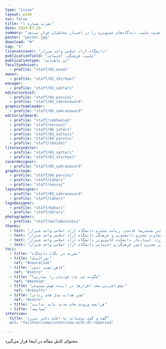 ```yaml
---
type: "issue" 
layout: wide
toc: false
title: "نشریه شماره ۱"
date: 2024-07-29
summary: "در این شماره، تلاش کرده‌ایم تصویری جامع از تحولات اخیر در حوزه‌ی هوش مصنوعی ارائه دهیم. از بررسی مدل‌های زبانی گرفته تا نقش زیرساخت‌های سخت‌افزاری و روش‌های توسعه‌ی سیستم‌های هوشمند، محتوای این شماره بر مفاهیم کلیدی و کاربردهای نوین این حوزه متمرکز است. همچنین، گفت‌وگو با دکتر تبرزد از اساتید هیئت علمی، دیدگاه‌های عمیق‌تری را در اختیار مخاطبان قرار می‌دهد.\n\n\nدر کنار این مباحث تخصصی، توجه ویژه‌ای به دانشجویان تازه‌وارد داشته‌ایم و راهنمایی کاربردی برای آشنایی با فضای دانشگاه و چالش‌های پیش رو تهیه کرده‌ایم. علاوه بر این، نگاه دانشگاه به نشریه نیز بازتاب داده شده است تا مخاطبان درک بهتری از جایگاه و اهمیت آن داشته باشند."
poster: "poster.jpg"
download: "#"
tag: "1"
licenseissuer: "دانشگاه آزاد اسلامی واحد شیراز"
publicationfield: "علمی، فرهنگی، اجتماعی"
publicationtype: "دو ماهنامه"
facultyadvisor:
  - profile: "staff/01_asadi"
owner:
  - profile: "staff/02_shirkoul"
manager:
  - profile: "staff/03_sattari"
editorinchief:
  - profile: "staff/04_parvini"
  - profile: "staff/05_sahranavard"
graphicteamleader:
  - profile: "staff/05_sahranavard"
editorialboard:
  - profile: "staff/sobhanian"
  - profile: "staff/norouzi"
  - profile: "staff/06_jafari"
  - profile: "staff/03_sattari"
  - profile: "staff/04_parvini"
  - profile: "staff/sheikhi"
literaryeditor:
  - profile: "staff/03_sattari"
  - profile: "staff/02_shirkoul"
coverdesigner:
  - profile: "staff/05_sahranavard"
graphicteam:
  - profile: "staff/04_parvini"
  - profile: "staff/taheri"
  - profile: "staff/nassaj"
layoutdesigner:
  - profile: "staff/05_sahranavard"
  - profile: "staff/taheri"
logodesigner:
  - profile: "staff/bahari"
  - profile: "staff/ahrari"
photographer:
  - profile: "staff/mollahosseini"
thanks:
  - text: "دکتر محمدرضا قائدی،‌ ریاست محترم دانشگاه آزاد اسلامی واحد شیراز"
  - text: "دکتر علیرضا بیابان‌نورد، معاونت محترم دانشجویی و فرهنگی دانشگاه آزاد اسلامی واحد شیراز"
  - text: "دکتر محمدعلی تبرزد، استادیار دانشکده کامپیوتر دانشگاه آزاد اسلامی واحد شیراز"
  - text: "مهندس اسماعیل خادمی، مدیر محترم امور فرهنگی و اجتماعی دانشگاه آزاد اسلامی واحد شیراز"
toci:
  - title: "نشریه در نگاه دانشگاه"
  - title: "نورالینک"
    ref: "#neuralink"
  - title: "کاهن معبد دلفی"
    ref: "#intro"
  - title: "چگونه چت بات خودمان را بسازیم؟"
    ref: "#method"
  - title: "نقش افرینی سخت افزارها در اینده هوش مصنوعی"
    ref: "#results"
  - title: "هنر هدایت مدل های زبانی"
    ref: "#intro"
  - title: "هرانچه ورودی های جدید باید بدانند"
  - title: "مسابقه" 
interview:
  title: "گفت و گوی دوستانه با اقای دکتر تبرزد"
  url: "fa/interviews/interview-with-dr-tabarzad"

---
```

محتوای کامل مقاله در اینجا قرار می‌گیرد.
